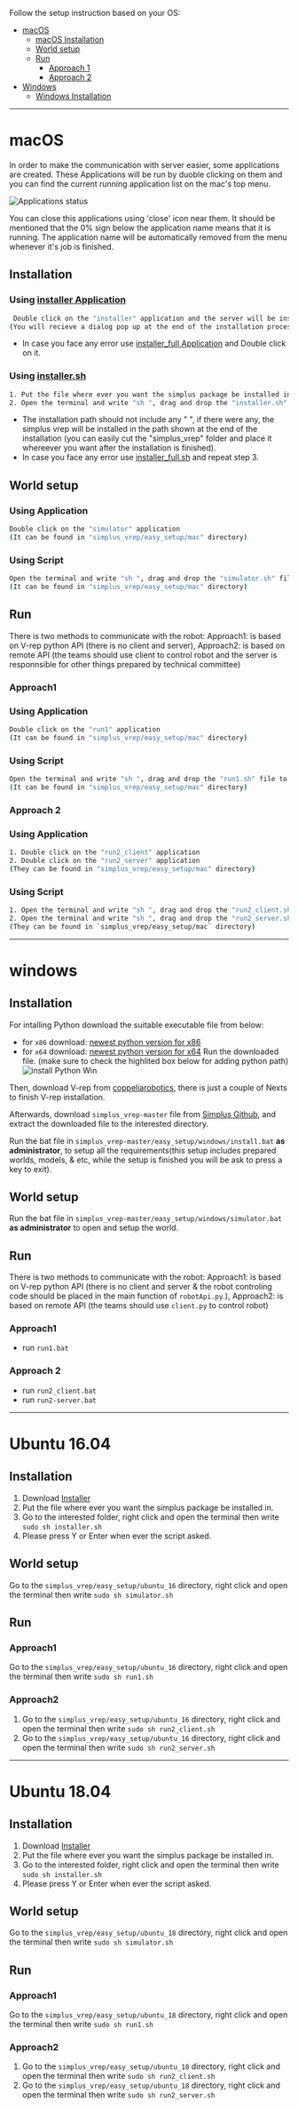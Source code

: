 Follow the setup instruction based on your OS:
- [macOS](#macOS)
  - [macOS Installation](https://github.com/Robocup-simplus/simplus_vrep/blob/master/EASY_SETUP.md#installation)
  - [World setup](https://github.com/Robocup-simplus/simplus_vrep/blob/master/EASY_SETUP.md#world-setup)
  - [Run](https://github.com/Robocup-simplus/simplus_vrep/blob/master/EASY_SETUP.md#run)
    - [Approach 1](https://github.com/Robocup-simplus/simplus_vrep/blob/master/EASY_SETUP.md#approach1)
    - [Approach 2](https://github.com/Robocup-simplus/simplus_vrep/blob/master/EASY_SETUP.md#approach2)
- [Windows](#Windows)
  - [Windows Installation](https://github.com/Robocup-simplus/simplus_vrep/blob/master/EASY_SETUP.md#installation-1)
  
---

# macOS  
In order to make the communication with server easier, some applications are created. These Applications will be run by duoble clicking on them and you can find the current running application list on the mac's top menu.
  
  ![Applications status](docs/img/mac_runpackage.png?raw=true "Applications status")

You can close this applications using 'close' icon near them. It should be mentioned that the 0% sign below the application name means that it is running. The application name will be automatically removed from the menu whenever it's job is finished.

## Installation

### Using  [installer Application](https://github.com/Robocup-simplus/simplus_vrep/raw/master/easy_setup/mac/installer.zip) 
```bash
 Double click on the "installer" application and the server will be installed on the Desktop directory
(You will recieve a dialog pop up at the end of the installation process).
```
- In case you face any error use [installer_full Application](https://github.com/Robocup-simplus/simplus_vrep/raw/master/easy_setup/mac/installer_full.zip) and Double click on it.



### Using [installer.sh](https://raw.githubusercontent.com/Robocup-simplus/simplus_vrep/master/easy_setup/mac/installer.sh)
```bash
1. Put the file where ever you want the simplus package be installed in.
2. Open the terminal and write "sh ", drag and drop the "installer.sh" file to terminal then press enter
```
- The installation path should not include any " ", if there were any, the simplus vrep will be installed in the path shown at the end of the installation (you can easily cut the  "simplus_vrep" folder and place it whereever you want after the installation is finished).
- In case you face any error use [installer_full.sh](https://raw.githubusercontent.com/Robocup-simplus/simplus_vrep/master/easy_setup/mac/installer_full.sh) and repeat step 3.

## World setup
### Using Application
```bash
Double click on the "simulator" application
(It can be found in "simplus_vrep/easy_setup/mac" directory)
```

### Using Script
```bash
Open the terminal and write "sh ", drag and drop the "simulator.sh" file to terminal then press enter
(It can be found in "simplus_vrep/easy_setup/mac" directory)
```

## Run 
There is two methods to communicate with the robot:
Approach1: is based on V-rep python API (there is no client and server),
Approach2: is based on remote API (the teams should use client to control robot and the server is responnsible for other things prepared by technical committee) 

### Approach1
### Using Application
```bash
Double click on the "run1" application
(It can be found in "simplus_vrep/easy_setup/mac" directory)
```

### Using Script

```bash
Open the terminal and write "sh ", drag and drop the "run1.sh" file to terminal then press enter
(It can be found in "simplus_vrep/easy_setup/mac" directory)
```

### Approach 2
### Using Application
```bash
1. Double click on the "run2_client" application
2. Double click on the "run2_server" application
(They can be found in "simplus_vrep/easy_setup/mac" directory)

```

### Using Script
```bash
1. Open the terminal and write "sh ", drag and drop the "run2_client.sh" file to terminal then press enter
2. Open the terminal and write "sh ", drag and drop the "run2_server.sh" file to terminal then press enter
(They can be found in `simplus_vrep/easy_setup/mac` directory)

```

---

# windows

## Installation
For intalling Python download the suitable executable file from below:
- for `x86` download: [newest python version for x86](https://www.python.org/ftp/python/3.8.0/python-3.8.0.exe)
- for `x64` download: [newest python version for x64](https://www.python.org/ftp/python/3.8.0/python-3.8.0-amd64.exe)
Run the downloaded file. (make sure to check the highlited box below for adding python path)
![install Python Win](docs/img/installPythonWin.png?raw=true "install Python Win")

Then, download V-rep from [coppeliarobotics](http://coppeliarobotics.com/files/V-REP_PLAYER_V3_6_2_Setup.exe), there is just a couple of Nexts to finish V-rep installation.

Afterwards, download `simplus_vrep-master` file from [Simplus Github](https://github.com/Robocup-simplus/simplus_vrep/archive/master.zip), and extract the downloaded file to the interested directory.

Run the bat file in `simplus_vrep-master/easy_setup/windows/install.bat` **as administrator**, to setup all the requirements(this setup includes prepared worlds, models, & etc, while the setup is finished you will be ask to press a key to exit).


## World setup
Run the bat file in `simplus_vrep-master/easy_setup/windows/simulator.bat` **as administrator** to open and setup the world.

## Run 
There is two methods to communicate with the robot:
Approach1: is based on V-rep python API (there is no client and server & the robot controling code should be placed in the main function of `robotApi.py`.),
Approach2: is based on remote API (the teams should use `client.py` to control robot) 

### Approach1
- run `run1.bat`
### Approach 2
- run `run2_client.bat`
- run `run2-server.bat` 

---

# Ubuntu 16.04
## Installation
1. Download [Installer](https://github.com/Robocup-simplus/simplus_vrep/raw/master/easy_setup/ubuntu_16/installer.tar.gz)
2. Put the file where ever you want the simplus package be installed in.
3. Go to the interested folder, right click and open the terminal then write `sudo sh installer.sh`
4. Please press Y or Enter when ever the script asked.
## World setup
Go to the `simplus_vrep/easy_setup/ubuntu_16` directory, right click and open the terminal then write `sudo sh simulator.sh`
## Run 
### Approach1
Go to the `simplus_vrep/easy_setup/ubuntu_16` directory, right click and open the terminal then write `sudo sh run1.sh`
### Approach2
1. Go to the `simplus_vrep/easy_setup/ubuntu_16` directory, right click and open the terminal then write `sudo sh run2_client.sh`
2. Go to the `simplus_vrep/easy_setup/ubuntu_16` directory, right click and open the terminal then write `sudo sh run2_server.sh`

---

# Ubuntu 18.04
## Installation
1. Download [Installer](https://github.com/Robocup-simplus/simplus_vrep/raw/master/easy_setup/ubuntu_18/installer.tar.gz)
2. Put the file where ever you want the simplus package be installed in.
3. Go to the interested folder, right click and open the terminal then write `sudo sh installer.sh`
4. Please press Y or Enter when ever the script asked.
## World setup
Go to the `simplus_vrep/easy_setup/ubuntu_18` directory, right click and open the terminal then write `sudo sh simulator.sh`
## Run 
### Approach1
Go to the `simplus_vrep/easy_setup/ubuntu_18` directory, right click and open the terminal then write `sudo sh run1.sh`
### Approach2
1. Go to the `simplus_vrep/easy_setup/ubuntu_18` directory, right click and open the terminal then write `sudo sh run2_client.sh`
2. Go to the `simplus_vrep/easy_setup/ubuntu_18` directory, right click and open the terminal then write `sudo sh run2_server.sh`


